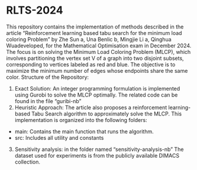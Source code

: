 # RLTS-2024
This repository contains the implementation of methods described in the article “Reinforcement learning based tabu search for the minimum load coloring Problem” by Zhe Sun a, Una Benlic b, Mingjie Li a, Qinghua Wuadeveloped, for the Mathematical Optimisation exam in December 2024. The focus is on solving the Minimum Load Coloring Problem (MLCP), which involves partitioning the vertex set V of a graph into two disjoint subsets, corresponding to vertices labeled as red and blue. The objective is to maximize the minimum number of edges whose endpoints share the same color.
Structure of the Repository: 
1.	Exact Solution: An integer programming formulation is implemented using Gurobi to solve the MLCP optimally. The related code can be found in the file “guribi-nb”
2.	Heuristic Approach: The article also proposes a reinforcement learning-based Tabu Search algorithm to approximately solve the MLCP. This implementation is organized into the following folders:
   - main: Contains the main function that runs the algorithm.
   - src: Includes all utility and constants
3.	Sensitivity analysis: in the folder named “sensitivity-analysis-nb”
The dataset used for experiments is from the publicly available DIMACS collection.
